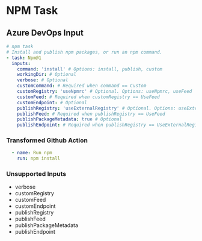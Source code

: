 # NPM Task

## Azure DevOps Input

```yaml
# npm task
# Install and publish npm packages, or run an npm command.
- task: Npm@1
  inputs:
    command: 'install' # Options: install, publish, custom
    workingDir: # Optional
    verbose: # Optional
    customCommand: # Required when command == Custom
    customRegistry: 'useNpmrc' # Optional. Options: useNpmrc, useFeed
    customFeed: # Required when customRegistry == UseFeed
    customEndpoint: # Optional
    publishRegistry: 'useExternalRegistry' # Optional. Options: useExternalRegistry, useFeed
    publishFeed: # Required when publishRegistry == UseFeed
    publishPackageMetadata: true # Optional
    publishEndpoint: # Required when publishRegistry == UseExternalRegistry
```

### Transformed Github Action

```yaml
  - name: Run npm
    run: npm install
```

### Unsupported Inputs

- verbose
- customRegistry
- customFeed
- customEndpoint
- publishRegistry
- publishFeed
- publishPackageMetadata
- publishEndpoint
